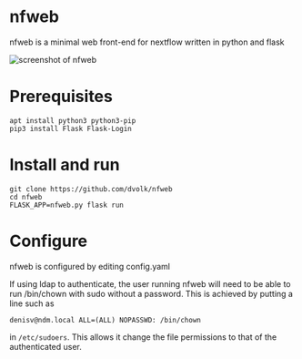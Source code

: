 # nfweb
nfweb is a minimal web front-end for nextflow written in python and flask

![screenshot of nfweb](https://i.imgur.com/n9jXoh9.png)

# Prerequisites
    apt install python3 python3-pip
    pip3 install Flask Flask-Login

# Install and run
    git clone https://github.com/dvolk/nfweb
    cd nfweb
    FLASK_APP=nfweb.py flask run

# Configure
nfweb is configured by editing config.yaml

If using ldap to authenticate, the user running nfweb will need to be able to run /bin/chown with sudo without a password. This is achieved by putting a line such as

    denisv@ndm.local ALL=(ALL) NOPASSWD: /bin/chown

in `/etc/sudoers`. This allows it change the file permissions to that of the authenticated user.
